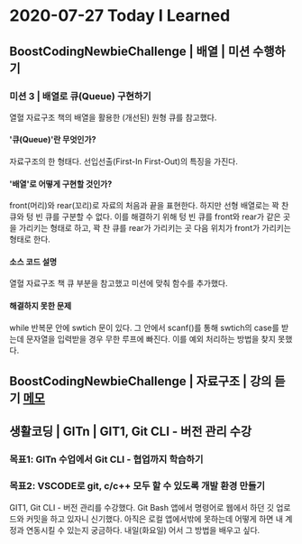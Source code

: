 # 2020-07-27 Today I Learned
## BoostCodingNewbieChallenge | 배열 | 미션 수행하기
### 미션 3 | 배열로 큐(Queue) 구현하기
열혈 자료구조 책의 배열을 활용한 (개선된) 원형 큐를 참고했다.

#### '큐(Queue)'란 무엇인가?
자료구조의 한 형태다. 선입선출(First-In First-Out)의 특징을 가진다.

#### '배열'로 어떻게 구현할 것인가?
front(머리)와 rear(꼬리)로 자료의 처음과 끝을 표현한다. 하지만 선형 배열로는 꽉 찬 큐와 텅 빈 큐를 구분할 수 없다. 이를 해결하기 위해 텅 빈 큐를 front와 rear가 같은 곳을 가리키는 형태로 하고, 꽉 찬 큐를 rear가 가리키는 곳 다음 위치가 front가 가리키는 형태로 한다.

#### 소스 코드 설명
열혈 자료구조 책 큐 부분을 참고했고 미션에 맞춰 함수를 추가했다.

#### 해결하지 못한 문제
while 반복문 안에 swtich 문이 있다. 그 안에서 scanf()를 통해 swtich의 case를 받는데 문자열을 입력받을 경우 무한 루프에 빠진다. 이를 예외 처리하는 방법을 찾지 못했다.

## BoostCodingNewbieChallenge | 자료구조 | 강의 듣기 [메모](https://www.notion.so/leeshkr/6-7-8-9-33dbb01f9db44f86920cef1fa9bc0b47)

## 생활코딩 | GITn | GIT1, Git CLI - 버전 관리 수강
### 목표1: GITn 수업에서 Git CLI - 협업까지 학습하기
### 목표2: VSCODE로 git, c/c++ 모두 할 수 있도록 개발 환경 만들기
GIT1, Git CLI - 버전 관리를 수강했다. Git Bash 앱에서 명령어로 웹에서 하던 깃 업로드와 커밋을 하고 있자니 신기했다. 아직은 로컬 앱에서밖에 못하는데 어떻게 하면 내 계정과 연동시킬 수 있는지 궁금하다. 내일(화요일) 어서 그 방법을 배우고 싶다.
